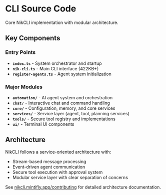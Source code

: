 # CLI Source Code

Core NikCLI implementation with modular architecture.

## Key Components

### Entry Points
- **`index.ts`** - System orchestrator and startup
- **`nik-cli.ts`** - Main CLI interface (422KB+)
- **`register-agents.ts`** - Agent system initialization

### Major Modules
- **`automation/`** - AI agent system and orchestration
- **`chat/`** - Interactive chat and command handling
- **`core/`** - Configuration, memory, and core services
- **`services/`** - Service layer (agent, tool, planning services)
- **`tools/`** - Secure tool registry and implementations
- **`ui/`** - Terminal UI components

## Architecture

NikCLI follows a service-oriented architecture with:
- Stream-based message processing
- Event-driven agent communication
- Secure tool execution with approval system
- Modular service layer with clear separation of concerns

See [nikcli.mintifly.app/contributing](https://nikcli.mintifly.app/contributing/development) for detailed architecture documentation.